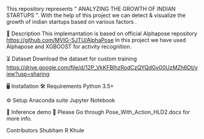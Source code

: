 This repository represents " ANALYZING THE GROWTH OF INDIAN STARTUPS ".
With the help of this project we can detect & visualize the growth of indian startups based on various factors .

📝 Description
This implemantation is based on official Alphapose repository https://github.com/MVIG-SJTU/AlphaPose
In this project we have used Alphapose and XGBOOST for activity recognition.

⏳ Dataset
Download the dataset for custom training
https://drive.google.com/file/d/12P_VkKFBlhzRodCzQYQdGv00UzMZh6Dt/view?usp=sharing

🖥️ Installation
🛠️ Requirements
Python 3.5+

⚙️ Setup
Anaconda suite
Jupyter Notebook

🎯 Inference demo
📖 Please Go through Pose_With_Action_HLD2.docx for more info.

Contributors 
Shubham R Khule
